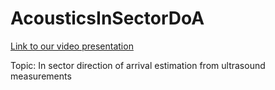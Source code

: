 # AcousticsInSectorDoA
[Link to our video presentation](https://www.youtube.com/watch?v=-2LHcuZD1S0)

Topic: In sector direction of arrival estimation from ultrasound measurements
